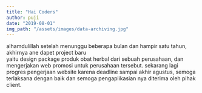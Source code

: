 ```yaml
---
title: "Hai Coders" 
author: puji
date: "2019-08-01"
img_path: "/assets/images/data-archiving.jpg"
---  
```


alhamdulillah setelah menunggu beberapa bulan dan hampir satu tahun, akhirnya ane dapet project baru  
yaitu design package produk obat herbal dari sebuah perusahaan, dan mengerjakan web promosi untuk perusahaan tersebut.
sekarang lagi progres pengerjaan website karena deadline sampai akhir agustus, semoga terlaksana dengan baik dan semoga pengaplikasian nya diterima oleh pihak client.
